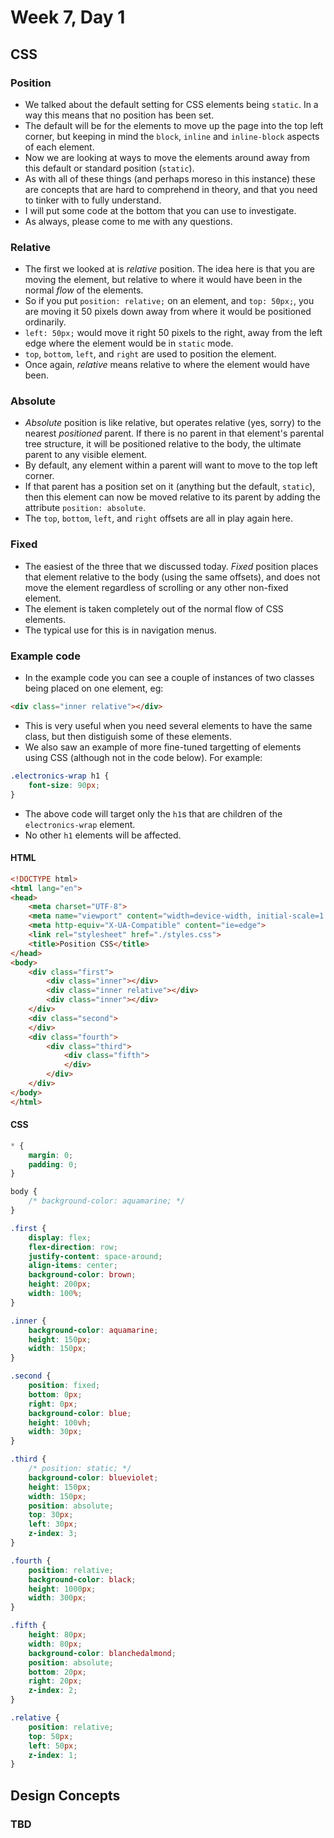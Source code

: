 # Week 7, Day 1

## CSS
### Position
- We talked about the default setting for CSS elements being `static`. In a way this means that no position has been set. 
- The default will be for the elements to move up the page into the top left corner, but keeping in mind the `block`, `inline` and `inline-block` aspects of each element.
- Now we are looking at ways to move the elements around away from this default or standard position (`static`).
- As with all of these things (and perhaps moreso in this instance) these are concepts that are hard to comprehend in theory, and that you need to tinker with to fully understand. 
- I will put some code at the bottom that you can use to investigate.
- As always, please come to me with any questions.
### Relative
- The first we looked at is *_relative_* position. The idea here is that you are moving the element, but relative to where it would have been in the normal _flow_ of the elements. 
- So if you put `position: relative;` on an element, and `top: 50px;`, you are moving it 50 pixels down away from where it would be positioned ordinarily.
- `left: 50px;` would move it right 50 pixels to the right, away from the left edge where the element would be in `static` mode. 
- `top`, `bottom`, `left`, and `right` are used to position the element.
- Once again, *_relative_* means relative to where the element would have been.
### Absolute
- *_Absolute_* position is like relative, but operates relative (yes, sorry) to the nearest _positioned_ parent. If there is no parent in that element's parental tree structure, it will be positioned relative to the body, the ultimate parent to any visible element.
- By default, any element within a parent will want to move to the top left corner. 
- If that parent has a position set on it (anything but the default, `static`), then this element can now be moved relative to its parent by adding the attribute `position: absolute`.
- The `top`, `bottom`, `left`, and `right` offsets are all in play again here.
### Fixed
- The easiest of the three that we discussed today. _Fixed_ position places that element relative to the body (using the same offsets), and does not move the element regardless of scrolling or any other non-fixed element.
- The element is taken completely out of the normal flow of CSS elements. 
- The typical use for this is in navigation menus. 

### Example code
- In the example code you can see a couple of instances of two classes being placed on one element, eg: 
```html
<div class="inner relative"></div>
```
- This is very useful when you need several elements to have the same class, but then distiguish some of these elements.
- We also saw an example of more fine-tuned targetting of elements using CSS (although not in the code below). For example:
```css
.electronics-wrap h1 {
    font-size: 90px;
}
```
- The above code will target only the `h1`s that are children of the `electronics-wrap` element.
- No other `h1` elements will be affected.

#### HTML
```html
<!DOCTYPE html>
<html lang="en">
<head>
    <meta charset="UTF-8">
    <meta name="viewport" content="width=device-width, initial-scale=1.0">
    <meta http-equiv="X-UA-Compatible" content="ie=edge">
    <link rel="stylesheet" href="./styles.css">
    <title>Position CSS</title>
</head>
<body>
    <div class="first">
        <div class="inner"></div>
        <div class="inner relative"></div>
        <div class="inner"></div>
    </div>
    <div class="second">
    </div>
    <div class="fourth">
        <div class="third">
            <div class="fifth">
            </div>
        </div>
    </div>
</body>
</html>
```
#### CSS
```css
* {
    margin: 0;
    padding: 0;
}

body {
    /* background-color: aquamarine; */
}

.first {
    display: flex;
    flex-direction: row;
    justify-content: space-around;
    align-items: center;
    background-color: brown;
    height: 200px;
    width: 100%;
}

.inner {
    background-color: aquamarine;
    height: 150px;
    width: 150px;
}

.second {
    position: fixed;
    bottom: 0px;
    right: 0px;
    background-color: blue;
    height: 100vh;
    width: 30px;
}

.third {
    /* position: static; */
    background-color: blueviolet;
    height: 150px;
    width: 150px;
    position: absolute;
    top: 30px;
    left: 30px;
    z-index: 3;
}

.fourth {
    position: relative;
    background-color: black;
    height: 1000px;
    width: 300px;
}

.fifth {
    height: 80px;
    width: 80px;
    background-color: blanchedalmond;
    position: absolute;
    bottom: 20px;
    right: 20px;
    z-index: 2;
}

.relative {
    position: relative;
    top: 50px;
    left: 50px;
    z-index: 1;
}
```

## Design Concepts

### TBD 